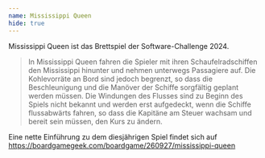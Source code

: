 ```yaml
---
name: Mississippi Queen
hide: true
---
```


Mississippi Queen ist das Brettspiel der Software-Challenge 2024.

> In Mississippi Queen fahren die Spieler mit ihren Schaufelradschiffen den Mississippi hinunter und nehmen unterwegs Passagiere auf. Die Kohlevorräte an Bord sind jedoch begrenzt, so dass die Beschleunigung und die Manöver der Schiffe sorgfältig geplant werden müssen. Die Windungen des Flusses sind zu Beginn des Spiels nicht bekannt und werden erst aufgedeckt, wenn die Schiffe flussabwärts fahren, so dass die Kapitäne am Steuer wachsam und bereit sein müssen, den Kurs zu ändern.

Eine nette Einführung zu dem diesjährigen Spiel findet sich auf https://boardgamegeek.com/boardgame/260927/mississippi-queen
